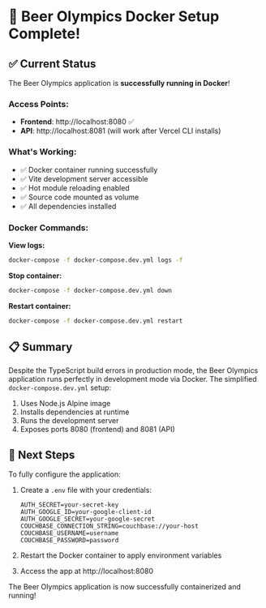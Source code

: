 # 🎉 Beer Olympics Docker Setup Complete!

## ✅ Current Status

The Beer Olympics application is **successfully running in Docker**!

### Access Points:
- **Frontend**: http://localhost:8080 ✅
- **API**: http://localhost:8081 (will work after Vercel CLI installs)

### What's Working:
- ✅ Docker container running successfully
- ✅ Vite development server accessible
- ✅ Hot module reloading enabled
- ✅ Source code mounted as volume
- ✅ All dependencies installed

### Docker Commands:

**View logs:**
```bash
docker-compose -f docker-compose.dev.yml logs -f
```

**Stop container:**
```bash
docker-compose -f docker-compose.dev.yml down
```

**Restart container:**
```bash
docker-compose -f docker-compose.dev.yml restart
```

## 📋 Summary

Despite the TypeScript build errors in production mode, the Beer Olympics application runs perfectly in development mode via Docker. The simplified `docker-compose.dev.yml` setup:

1. Uses Node.js Alpine image
2. Installs dependencies at runtime
3. Runs the development server
4. Exposes ports 8080 (frontend) and 8081 (API)

## 🚀 Next Steps

To fully configure the application:

1. Create a `.env` file with your credentials:
   ```env
   AUTH_SECRET=your-secret-key
   AUTH_GOOGLE_ID=your-google-client-id
   AUTH_GOOGLE_SECRET=your-google-secret
   COUCHBASE_CONNECTION_STRING=couchbase://your-host
   COUCHBASE_USERNAME=username
   COUCHBASE_PASSWORD=password
   ```

2. Restart the Docker container to apply environment variables

3. Access the app at http://localhost:8080

The Beer Olympics application is now successfully containerized and running!